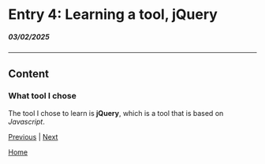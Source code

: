 # Entry 4: Learning a tool, jQuery
##### 03/02/2025

---

## Content

### What tool I chose

The tool I chose to learn is **jQuery**, which is a tool that is based on _Javascript_.

[Previous](entry03.md) | [Next](entry05.md)

[Home](../README.md)
